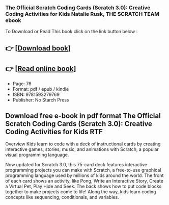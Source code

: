 ### The Official Scratch Coding Cards (Scratch 3.0): Creative Coding Activities for Kids Natalie Rusk, THE SCRATCH TEAM ebook

To Download or Read This book click on the link button below :

## 👉  [**[Download book](http://ebooksharez.info/download.php?group=book&from=github.com&id=539807&lnk=1065 "Download book")**]

## 👉  [**[Read online book](http://ebooksharez.info/download.php?group=book&from=github.com&id=539807&lnk=1065 "Read online book")**]


* Page: 76
* Format: pdf / epub / kindle
* ISBN: 9781593279769
* Publisher: No Starch Press



## Download free e-book in pdf format The Official Scratch Coding Cards (Scratch 3.0): Creative Coding Activities for Kids RTF


Overview
Kids learn to code with a deck of instructional cards by creating interactive games, stories, music, and animations with Scratch, a popular visual programming language.

 Now updated for Scratch 3.0, this 75-card deck features interactive programming projects you can make with Scratch, a free-to-use graphical programming language used by millions of kids around the world. The front of each card shows an activity, like Pong, Write an Interactive Story, Create a Virtual Pet, Play Hide and Seek. The back shows how to put code blocks together to make projects come to life! Along the way, kids learn coding concepts like sequencing, conditionals, and variables.



